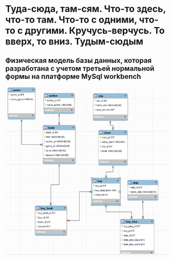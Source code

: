 # Туда-сюда, там-сям. Что-то здесь, что-то там. Что-то с одними, что-то с другими. Кручусь-верчусь. То вверх, то вниз. Тудым-сюдым
## Физическая модель базы данных, которая разработана с учетом третьей нормальной формы на платформе MySql workbench
![БД_фото](https://github.com/Starkidze/MySQL_educational_projects2/blob/main/222.png)
